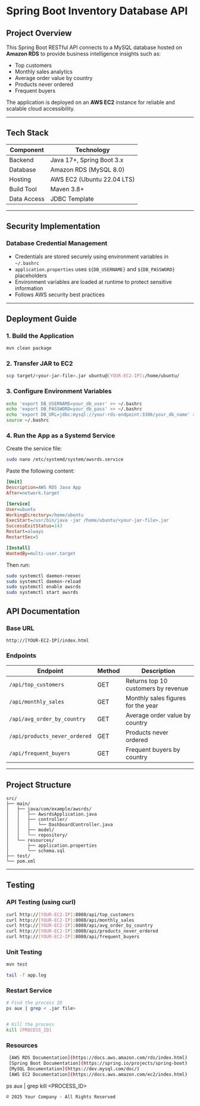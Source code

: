 # Spring Boot Inventory Database API

##  Project Overview

This Spring Boot RESTful API connects to a MySQL database hosted on **Amazon RDS** to provide business intelligence insights such as:

- Top customers
- Monthly sales analytics
- Average order value by country
- Products never ordered
- Frequent buyers

The application is deployed on an **AWS EC2** instance for reliable and scalable cloud accessibility.

---

##  Tech Stack

| Component   | Technology                |
|------------|---------------------------|
| Backend     | Java 17+, Spring Boot 3.x |
| Database    | Amazon RDS (MySQL 8.0)    |
| Hosting     | AWS EC2 (Ubuntu 22.04 LTS)|
| Build Tool  | Maven 3.8+                |
| Data Access | JDBC Template             |

---

##  Security Implementation

### Database Credential Management

- Credentials are stored securely using environment variables in `~/.bashrc`
- `application.properties` uses `${DB_USERNAME}` and `${DB_PASSWORD}` placeholders
- Environment variables are loaded at runtime to protect sensitive information
- Follows AWS security best practices

---

##  Deployment Guide

### 1. Build the Application

```bash
mvn clean package
```

### 2. Transfer JAR to EC2

```bash
scp target/<your-jar-file>.jar ubuntu@[YOUR-EC2-IP]:/home/ubuntu/
```

### 3. Configure Environment Variables

```bash
echo 'export DB_USERNAME=your_db_user' >> ~/.bashrc
echo 'export DB_PASSWORD=your_db_pass' >> ~/.bashrc
echo 'export DB_URL=jdbc:mysql://your-rds-endpoint:3306/your_db_name' >> ~/.bashrc
source ~/.bashrc
```

### 4. Run the App as a Systemd Service

Create the service file:

```bash
sudo nano /etc/systemd/system/awsrds.service
```

Paste the following content:

```ini
[Unit]
Description=AWS RDS Java App
After=network.target

[Service]
User=ubuntu
WorkingDirectory=/home/ubuntu
ExecStart=/usr/bin/java -jar /home/ubuntu/<your-jar-file>.jar
SuccessExitStatus=143
Restart=always
RestartSec=5

[Install]
WantedBy=multi-user.target
```

Then run:

```bash
sudo systemctl daemon-reexec
sudo systemctl daemon-reload
sudo systemctl enable awsrds
sudo systemctl start awsrds
```

##  API Documentation
### Base URL

```
http://[YOUR-EC2-IP]/index.html
```

### Endpoints

| Endpoint                        | Method | Description                          |
|---------------------------------|--------|--------------------------------------|
| `/api/top_customers`           | GET    | Returns top 10 customers by revenue  |
| `/api/monthly_sales`           | GET    | Monthly sales figures for the year   |
| `/api/avg_order_by_country`    | GET    | Average order value by country       |
| `/api/products_never_ordered`  | GET    | Products never ordered               |
| `/api/frequent_buyers`         | GET    | Frequent buyers by country           |

---

##  Project Structure

```
src/
├── main/
│   ├── java/com/example/awsrds/
│   │   ├── AwsrdsApplication.java
│   │   ├── controller/
│   │   │   └── DashboardController.java
│   │   ├── model/
│   │   └── repository/
│   └── resources/
│       ├── application.properties
│       └── schema.sql
├── test/
└── pom.xml
```

---

##  Testing

### API Testing (using curl)

```bash
curl http://[YOUR-EC2-IP]:8080/api/top_customers
curl http://[YOUR-EC2-IP]:8080/api/monthly_sales
curl http://[YOUR-EC2-IP]:8080/api/avg_order_by_country
curl http://[YOUR-EC2-IP]:8080/api/products_never_ordered
curl http://[YOUR-EC2-IP]:8080/api/frequent_buyers
```

### Unit Testing

```bash
mvn test
```

```bash
tail -f app.log
```

### Restart Service

```bash
# Find the process ID
ps aux | grep < .jar file>


# Kill the process
kill [PROCESS_ID]

```
### Resources
```bash
 [AWS RDS Documentation](https://docs.aws.amazon.com/rds/index.html)
 [Spring Boot Documentation](https://spring.io/projects/spring-boot)
 [MySQL Documentation](https://dev.mysql.com/doc/)
 [AWS EC2 Documentation](https://docs.aws.amazon.com/ec2/index.html)
```
ps aux | grep <your-jar-file>
kill <PROCESS_ID>
```
© 2025 Your Company - All Rights Reserved
